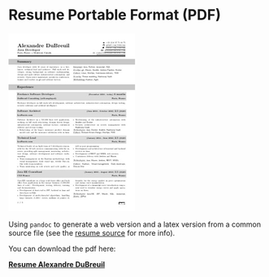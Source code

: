 # Resume Portable Format (PDF)

![Resume Alexandre DuBreuil thumbnail](resume-alexandre-dubreuil-thumbnail.jpg)

Using `pandoc` to generate a web version and a latex version from a common source file (see the [resume source](/resume/src) for more info).

You can download the pdf here:

<span class="icon icon-pdf">**[Resume Alexandre DuBreuil](resume-alexandre-dubreuil.pdf)**</span>
